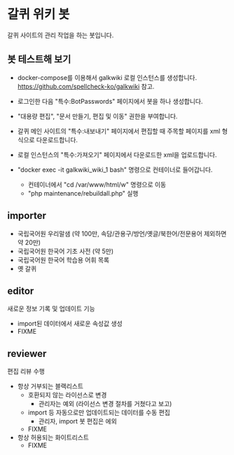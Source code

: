 # 갈퀴 위키 봇

갈퀴 사이트의 관리 작업을 하는 봇입니다.

## 봇 테스트해 보기

* docker-compose를 이용해서 galkwiki 로컬 인스턴스를 생성합니다. https://github.com/spellcheck-ko/galkwiki 참고.
* 로그인한 다음 "특수:BotPasswords" 페이지에서 봇을 하나 생성합니다.
* "대용량 편집", "문서 만들기, 편집 및 이동" 권한을 부여합니다.

* 갈퀴 메인 사이트의 "특수:내보내기" 페이지에서 편집할 때 주목할 페이지를 xml 형식으로 다운로드합니다.
* 로컬 인스턴스의 "특수:가져오기" 페이지에서 다운로드한 xml을 업로드합니다.
* "docker exec -it galkwiki_wiki_1 bash" 명령으로 컨테이너로 들어갑니다.
  * 컨테이너에서 "cd /var/www/html/w" 명령으로 이동
  * "php maintenance/rebuildall.php" 실행

## importer

* 국립국어원 우리말샘 (약 100만, 속담/관용구/방언/옛글/북한어/전문용어 제외하면 약 20만)
* 국립국어원 한국어 기초 사전 (약 5만)
* 국립국어원 한국어 학습용 어휘 목록
* 옛 갈퀴

## editor

새로운 정보 기록 및 업데이트 기능

- import된 데이터에서 새로운 속성값 생성
- FIXME

## reviewer

편집 리뷰 수행

- 항상 거부되는 블랙리스트
  - 호환되지 않는 라이선스로 변경
    - 관리자는 예외 (라이선스 변경 절차를 거쳤다고 보고)
  - import 등 자동으로만 업데이트되는 데이터를 수동 편집
    - 관리자, import 봇 편집은 에외
  - FIXME
- 항상 허용되는 화이트리스트
  - FIXME
